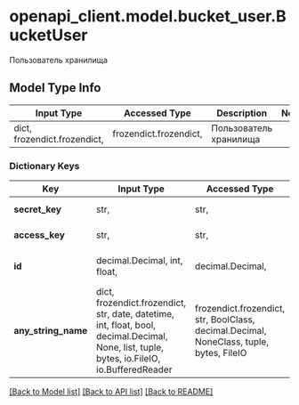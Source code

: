 # openapi_client.model.bucket_user.BucketUser

Пользователь хранилища

## Model Type Info
Input Type | Accessed Type | Description | Notes
------------ | ------------- | ------------- | -------------
dict, frozendict.frozendict,  | frozendict.frozendict,  | Пользователь хранилища | 

### Dictionary Keys
Key | Input Type | Accessed Type | Description | Notes
------------ | ------------- | ------------- | ------------- | -------------
**secret_key** | str,  | str,  | Пароль пользователя. | 
**access_key** | str,  | str,  | Логин пользователя. | 
**id** | decimal.Decimal, int, float,  | decimal.Decimal,  | Уникальный идентификатор пользователя. | 
**any_string_name** | dict, frozendict.frozendict, str, date, datetime, int, float, bool, decimal.Decimal, None, list, tuple, bytes, io.FileIO, io.BufferedReader | frozendict.frozendict, str, BoolClass, decimal.Decimal, NoneClass, tuple, bytes, FileIO | any string name can be used but the value must be the correct type | [optional]

[[Back to Model list]](../../README.md#documentation-for-models) [[Back to API list]](../../README.md#documentation-for-api-endpoints) [[Back to README]](../../README.md)

